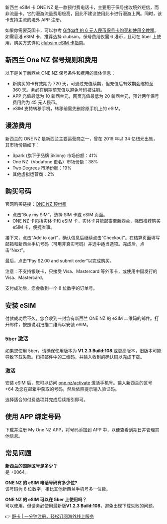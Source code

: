 新西兰 eSIM 卡 ONE NZ 是一款预付费电话卡，主要用于保号接收境外短信，而非流量卡。它的漫游流量费用极高，因此不建议使用此卡进行漫游上网。同时，该卡支持主流的境外 APP 注册。

如果你需要英国卡，可以参考 [Giffgaff 的 6 元人民币保号卡购买和使用全教程](https://bit.ly/bewildcard)。如需香港 eSIM 卡，推荐选择 clubsim，保号费用仅需 6 港币，且可在 5ber 上使用，购买方式详见 [clubsim eSIM 卡指南](https://bit.ly/bewildcard)。

## 新西兰 One NZ 保号规则和费用

以下是关于新西兰 ONE NZ 保号条件和费用的具体信息：

- 新购买的卡有效期为 720 天，可通过充值续期，但充值后有效期会缩短至 360 天。务必在到期前充值以避免号码被注销。
- APP 充值最低为 10 新西兰元，网页充值最低为 20 新西兰元，预计两年保号费用约为 45 元人民币。
- eSIM 支持转移手机，转移前需先删除原手机上的 eSIM。

## 漫游费用

新西兰的 ONE NZ 是新西兰主要运营商之一，曾在 2019 年以 34 亿纽元出售，其市场份额如下：

- Spark (旗下子品牌 Skinny) 市场份额：41%
- One NZ（Vodafone 更名）市场份额：38%
- Two Degrees 市场份额：19%
- 其他虚拟运营商：2%

## 购买号码

官网购买链接：[ONE NZ 预付费](https://one.nz/prepay/)

- 点击“Buy my SIM”，选择 SIM 卡或 eSIM 页面。
- ONE NZ 卡包括实体卡和 eSIM 卡，实体卡只能邮寄至新西兰，强烈推荐购买 eSIM 卡，便捷省事。

接下来，点击“Add to cart”，确认信息后继续点击“Checkout”。在结算页面填写邮箱和新西兰手机号码（可用非真实号码）并选中适当选项。完成后，点击“Next”。

最后，点击“Pay $2.00 and submit order”以完成购买。

注意：不支持银联卡，只接受 Visa、Mastercard 等外币卡，或使用中国发行的 Visa、Mastercard。

支付成功后，您会收到一个 8 位数字的订单号。

## 安装 eSIM

付款成功后不久，您会收到一封含有新西兰 ONE NZ 的 eSIM 二维码的邮件。打开邮件，按照说明扫描二维码以安装 eSIM。

### 5ber 激活

如果您使用 5ber，请确保使用版本为 **V1.2.3 Build:108** 或更高版本，旧版本可能导致下载失败。扫描邮件中的二维码，并输入收到的确认码以完成下载。

### 激活

安装 eSIM 后，您可以访问 [one.nz/activate](https://bit.ly/bewildcard) 激活手机号。输入新西兰的区号 +64 及您在邮箱中获取的号码，然后依照提示输入验证码。

选择适合的付费选项并完成后续指引即可。

## 使用 APP 绑定号码

下载并注册 My One NZ APP，将号码添加到 APP 中，以便查看到期日并管理其他信息。

## 常见问题

**新西兰的国际区号是多少？**  
是 +0064。

**ONE NZ 的 eSIM 电话号码有多少位?**  
该号码为 8 位数字，相比其他新西兰手机号多一位数。

**ONE NZ 的 eSIM 可以在 5ber 上使用吗？**  
可以使用，但请务必使用最新版**V1.2.3 Build:108**，避免出现下载失败的问题。

👉 [野卡 | 一分钟注册，轻松订阅海外线上服务](https://bit.ly/bewildcard)